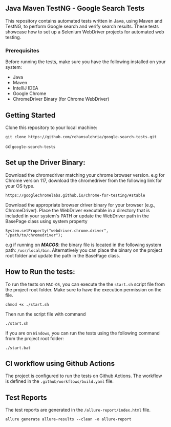 ## Java Maven TestNG - Google Search Tests
This repository contains automated tests written in Java, using Maven and TestNG, 
to perform Google search and verify search results. These tests showcase how to set up 
a Selenium WebDriver projects for automated web testing.

### Prerequisites
Before running the tests, make sure you have the following installed on your system:

* Java
* Maven
* IntelliJ IDEA
* Google Chrome
* ChromeDriver Binary (for Chrome WebDriver)

## Getting Started
Clone this repository to your local machine:

```
git clone https://github.com/rehansulehria/google-search-tests.git
```

cd `google-search-tests`

## Set up the Driver Binary:

Download the chromedriver matching your chrome browser version. e.g for Chrome version 117, download the chromedriver 
from the following link for your OS type.

```
https://googlechromelabs.github.io/chrome-for-testing/#stable
```


Download the appropriate browser driver binary for your browser (e.g., ChromeDriver).
Place the WebDriver executable in a directory that is included in your system's PATH or update the WebDriver path in the BasePage class
using system property

```
System.setProperty("webdriver.chrome.driver", "/path/to/chromedriver");
```

e.g if running on **_MACOS_**: the binary file is located in the following system path: 
```/usr/local/bin```.
Alternatively you can place the binary on the project root folder and update the path in the BasePage class.

## How to Run the tests:

To run the tests on `MAC-OS`, you can execute the the ``start.sh`` script file from the project root folder.
Make sure to have the execution permission on the file.
```
chmod +x ./start.sh
```
Then run the script file with command
```
./start.sh
```

If you are on `Windows`, you can run the tests using the following command from the project root folder:
```
./start.bat
```

## CI workflow using Github Actions

The project is configured to run the tests on Github Actions. The workflow is defined in the 
``.github/workflows/build.yaml`` file.



## Test Reports

The test reports are generated in the ``/allure-report/index.html`` file.

```
allure generate allure-results --clean -o allure-report
```






